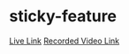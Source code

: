 # sticky-feature
<a href="https://sticky-feature.vercel.app/" target="_blank">Live Link</a>
<a href="https://drive.google.com/file/d/1tANhqpopq-aHYNm1wXo5-EXEQ6h1KJqt/view?usp=sharing" target="_blank">Recorded Video Link</a>